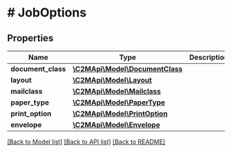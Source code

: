 # # JobOptions

## Properties

Name | Type | Description | Notes
------------ | ------------- | ------------- | -------------
**document_class** | [**\C2MApi\Model\DocumentClass**](DocumentClass.md) |  |
**layout** | [**\C2MApi\Model\Layout**](Layout.md) |  |
**mailclass** | [**\C2MApi\Model\Mailclass**](Mailclass.md) |  |
**paper_type** | [**\C2MApi\Model\PaperType**](PaperType.md) |  |
**print_option** | [**\C2MApi\Model\PrintOption**](PrintOption.md) |  |
**envelope** | [**\C2MApi\Model\Envelope**](Envelope.md) |  |

[[Back to Model list]](../../README.md#models) [[Back to API list]](../../README.md#endpoints) [[Back to README]](../../README.md)
